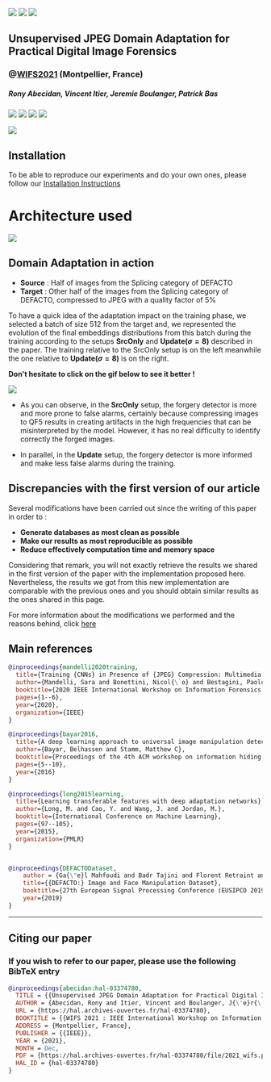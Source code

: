 ![](https://img.shields.io/badge/Official%20-Yes-1E8449.svg) ![](https://img.shields.io/badge/Library%20-Pytorch_Lightning-6C3483.svg) ![](https://img.shields.io/badge/Topic%20-Forensics_&_Domain_Adaptation-2E86C1.svg)



## Unsupervised JPEG Domain Adaptation for Practical Digital Image Forensics
### @[WIFS2021](https://wifs2021.lirmm.fr/) (Montpellier, France)
##### Rony Abecidan, Vincent Itier, Jeremie Boulanger, Patrick Bas
[![](https://img.shields.io/badge/Bibtex-0C0C0C?style=for-the-badge)](#CitingUJDA)  [![](https://img.shields.io/badge/Article-2E86C1?style=for-the-badge)](https://hal.archives-ouvertes.fr/hal-03374780/)  [![](https://img.shields.io/badge/Website-239B56?style=for-the-badge)](https://ronyabecidan.github.io/UJDA/) [![](https://img.shields.io/badge/Presentation-F7DC6F?style=for-the-badge)](https://u.pcloud.link/publink/show?code=XZbzRNXZWgxe92jnbubXye31r56jq0xg0Eok)

![](https://svgshare.com/i/cX6.svg)


## Installation

To be able to reproduce our experiments and do your own ones, please follow our [Installation Instructions](INSTALL.md)


# Architecture used

![](https://svgshare.com/i/cWR.svg)


## Domain Adaptation in action

- **Source** : Half of images from the Splicing category of DEFACTO 
- **Target** : Other half of the images from the Splicing category of DEFACTO, compressed to JPEG with a quality factor of 5%

To have a quick idea of the adaptation impact on the training phase, we selected a batch of size 512 from the target and, we represented the evolution of the final embeddings distributions from this batch during the training according to the setups **SrcOnly** and **Update($`\sigma=8`$)**
described in the paper. The training relative to the SrcOnly setup is on the left meanwhile the one relative to **Update($`\sigma=8`$)** is on the right.

**Don't hesitate to click on the gif below to see it better !**


![](https://s10.gifyu.com/images/Adaptationf80f69ab9e1dfcaa.gif)

- As you can observe, in the **SrcOnly** setup, the forgery detector is more and more prone to false alarms, certainly because compressing images to QF5 results in creating artifacts in the high frequencies that can be misinterpreted by the model. However, it has no real difficulty to identify correctly the forged images.

- In parallel, in the **Update** setup, the forgery detector is more informed and make less false alarms during the training.

## Discrepancies with the first version of our article 

Several modifications have been carried out since the writing of this paper in order to :

- **Generate databases as most clean as possible**
- **Make our results as most reproducible as possible**
- **Reduce effectively computation time and memory space**

Considering that remark, you will not exactly retrieve the results we shared in the first version of the paper with the implementation proposed here. Nevertheless, the results we got from this new implementation are comparable with the previous ones and you should obtain similar results as the ones shared in this page.

For more information about the modifications we performed and the reasons behind, click [here](./UPDATES.md)

## Main references

```BibTeX
@inproceedings{mandelli2020training,
  title={Training {CNNs} in Presence of {JPEG} Compression: Multimedia Forensics vs Computer Vision},
  author={Mandelli, Sara and Bonettini, Nicol{\`o} and Bestagini, Paolo and Tubaro, Stefano},
  booktitle={2020 IEEE International Workshop on Information Forensics and Security (WIFS)},
  pages={1--6},
  year={2020},
  organization={IEEE}
}

@inproceedings{bayar2016,
  title={A deep learning approach to universal image manipulation detection using a new convolutional layer},
  author={Bayar, Belhassen and Stamm, Matthew C},
  booktitle={Proceedings of the 4th ACM workshop on information hiding and multimedia security (IH\&MMSec)},
  pages={5--10},
  year={2016}
}

@inproceedings{long2015learning,
  title={Learning transferable features with deep adaptation networks},
  author={Long, M. and Cao, Y. and Wang, J. and Jordan, M.},
  booktitle={International Conference on Machine Learning},
  pages={97--105},
  year={2015},
  organization={PMLR}
}


@inproceedings{DEFACTODataset, 
	author = {Ga{\"e}l Mahfoudi and Badr Tajini and Florent Retraint and Fr{\'e}d{\'e}ric Morain-Nicolier and Jean Luc Dugelay and Marc Pic},
	title={{DEFACTO:} Image and Face Manipulation Dataset},
	booktitle={27th European Signal Processing Conference (EUSIPCO 2019)},
	year={2019}
}
```

---
## <a name="CitingUJDA"></a>Citing our paper
### If you wish to refer to our paper,  please use the following BibTeX entry
```BibTeX
@inproceedings{abecidan:hal-03374780,
  TITLE = {{Unsupervised JPEG Domain Adaptation for Practical Digital Image Forensics}},
  AUTHOR = {Abecidan, Rony and Itier, Vincent and Boulanger, J{\'e}r{\'e}mie and Bas, Patrick},
  URL = {https://hal.archives-ouvertes.fr/hal-03374780},
  BOOKTITLE = {{WIFS 2021 : IEEE International Workshop on Information Forensics and Security}},
  ADDRESS = {Montpellier, France},
  PUBLISHER = {{IEEE}},
  YEAR = {2021},
  MONTH = Dec,
  PDF = {https://hal.archives-ouvertes.fr/hal-03374780/file/2021_wifs.pdf},
  HAL_ID = {hal-03374780}
}
```
